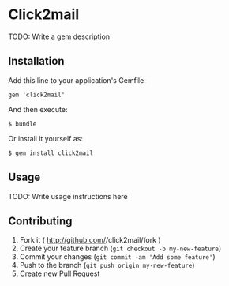 # Click2mail

TODO: Write a gem description

## Installation

Add this line to your application's Gemfile:

    gem 'click2mail'

And then execute:

    $ bundle

Or install it yourself as:

    $ gem install click2mail

## Usage

TODO: Write usage instructions here

## Contributing

1. Fork it ( http://github.com/<my-github-username>/click2mail/fork )
2. Create your feature branch (`git checkout -b my-new-feature`)
3. Commit your changes (`git commit -am 'Add some feature'`)
4. Push to the branch (`git push origin my-new-feature`)
5. Create new Pull Request
